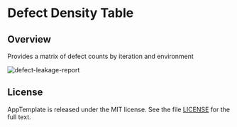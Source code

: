 Defect Density Table
=========================

## Overview
Provides a matrix of defect counts by iteration and environment


![defect-leakage-report](https://raw.github.com/wrackzone/defect-leakage-table/master/screenshot.png)


## License

AppTemplate is released under the MIT license.  See the file [LICENSE](https://raw.github.com/RallyApps/AppTemplate/master/LICENSE) for the full text.
